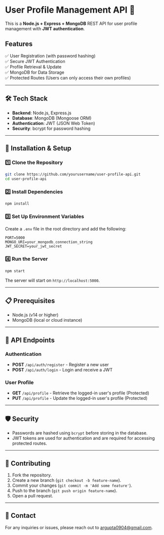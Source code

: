 # User Profile Management API 🚀

This is a **Node.js + Express + MongoDB** REST API for user profile management with **JWT authentication**.

## Features
✅ User Registration (with password hashing)  
✅ Secure JWT Authentication  
✅ Profile Retrieval & Update  
✅ MongoDB for Data Storage  
✅ Protected Routes (Users can only access their own profiles)

---

## 🛠 Tech Stack
- **Backend**: Node.js, Express.js
- **Database**: MongoDB (Mongoose ORM)
- **Authentication**: JWT (JSON Web Token)
- **Security**: bcrypt for password hashing

---

## 🚀 Installation & Setup

### 1️⃣ **Clone the Repository**
```sh
git clone https://github.com/yourusername/user-profile-api.git
cd user-profile-api
```

### 2️⃣ **Install Dependencies**
```sh
npm install
```

### 3️⃣ **Set Up Environment Variables**
Create a `.env` file in the root directory and add the following:
```
PORT=5000
MONGO_URI=your_mongodb_connection_string
JWT_SECRET=your_jwt_secret
```

### 4️⃣ **Run the Server**
```sh
npm start
```
The server will start on `http://localhost:5000`.

---

## 📋 Prerequisites
- Node.js (v14 or higher)
- MongoDB (local or cloud instance)

---

## 📖 API Endpoints

### Authentication
- **POST** `/api/auth/register` - Register a new user  
- **POST** `/api/auth/login` - Login and receive a JWT  

### User Profile
- **GET** `/api/profile` - Retrieve the logged-in user's profile (Protected)  
- **PUT** `/api/profile` - Update the logged-in user's profile (Protected)  

---

## 🛡 Security
- Passwords are hashed using `bcrypt` before storing in the database.  
- JWT tokens are used for authentication and are required for accessing protected routes.  

---

## 🤝 Contributing
1. Fork the repository.  
2. Create a new branch (`git checkout -b feature-name`).  
3. Commit your changes (`git commit -m 'Add some feature'`).  
4. Push to the branch (`git push origin feature-name`).  
5. Open a pull request.  


---

## 📧 Contact
For any inquiries or issues, please reach out to argupta0904@gmail.com.
